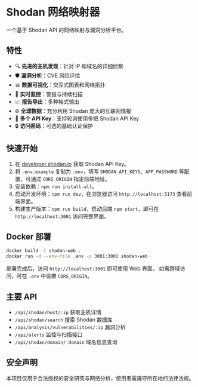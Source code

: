 # Shodan 网络映射器

一个基于 Shodan API 的网络映射与漏洞分析平台。

## 特性

- 🔍 **先进的主机发现**：针对 IP 和域名的详细侦察
- 🛡️ **漏洞分析**：CVE 风险评估
- 📊 **数据可视化**：交互式图表和网络拓扑
- 🔔 **实时监控**：警报与持续扫描
- 📈 **报告导出**：多种格式输出
- 🌐 **全球数据**：充分利用 Shodan 庞大的互联网情报
- 🔑 **多个 API Key**：支持轮询使用多把 Shodan API Key
- 🔒 **访问密码**：可选的基础认证保护

## 快速开始

1. 在 [developer.shodan.io](https://developer.shodan.io) 获取 Shodan API Key。
2. 将 `.env.example` 复制为 `.env`，填写 `SHODAN_API_KEYS`、`APP_PASSWORD` 等配置，可通过 `CORS_ORIGIN` 指定前端地址。
3. 安装依赖：`npm run install-all`。
4. 启动开发环境：`npm run dev`，在浏览器访问 `http://localhost:5173` 查看前端界面。
5. 构建生产版本：`npm run build`，启动后端 `npm start`，即可在 `http://localhost:3001` 访问完整界面。

## Docker 部署

```bash
docker build -t shodan-web .
docker run -d --env-file .env -p 3001:3001 shodan-web
```
部署完成后，访问 `http://localhost:3001` 即可使用 Web 界面。
如需跨域访问，可在 `.env` 中设置 `CORS_ORIGIN`。

## 主要 API

- `/api/shodan/host/:ip` 获取主机详情
- `/api/shodan/search` 搜索 Shodan 数据库
- `/api/analysis/vulnerabilities/:ip` 漏洞分析
- `/api/alerts` 监控与扫描接口
- `/api/shodan/domain/:domain` 域名信息查询

## 安全声明

本项目仅用于合法授权的安全研究与网络分析，使用者需遵守所在地的法律法规。
